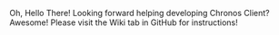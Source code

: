 Oh, Hello There! Looking forward helping developing Chronos Client?  
Awesome! Please visit the Wiki tab in GitHub for instructions!
